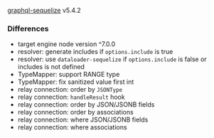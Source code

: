 [graphql-sequelize](https://github.com/mickhansen/graphql-sequelize) v5.4.2

### Differences
- target engine node version ^7.0.0
- resolver: generate includes if `options.include` is true
- resolver: use `dataloader-sequelize` if `options.include` is false or includes is not defined
- TypeMapper: support RANGE type
- TypeMapper: fix sanitized value first int
- relay connection: order by `JSONType`
- relay connection: `handleResult` hook
- relay connection: order by JSON/JSONB fields
- relay connection: order by associations
- relay connection: where JSON/JSONB fields
- relay connection: where associations
